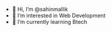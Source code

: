 - 👋 Hi, I’m @sahinmallik
- 👀 I’m interested in Web Development
- 🌱 I’m currently learning Btech

<!---
sahinmallik/sahinmallik is a ✨ special ✨ repository because its `README.md` (this file) appears on your GitHub profile.
You can click the Preview link to take a look at your changes.
--->
